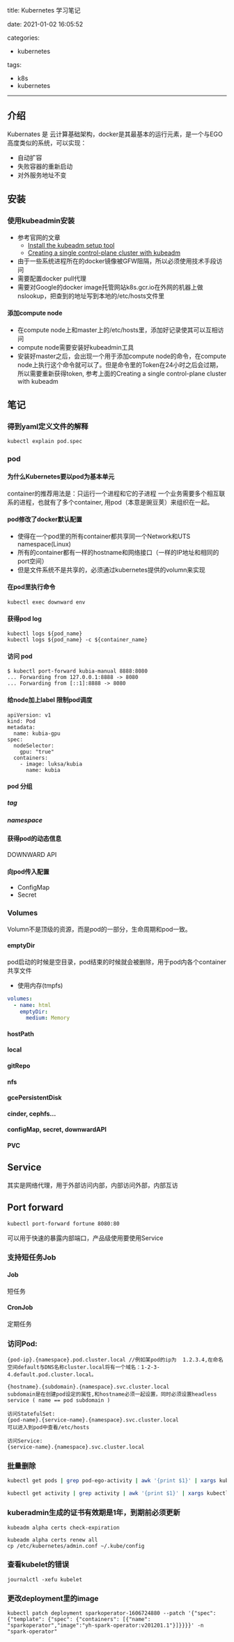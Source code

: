 title: Kubernetes 学习笔记

date: 2021-01-02 16:05:52

categories:
- kubernetes

tags:
- k8s
- kubernetes
---

## 介绍
Kubernates 是 云计算基础架构，docker是其最基本的运行元素，是一个与EGO高度类似的系统，可以实现：

* 自动扩容
* 失败容器的重新启动 
* 对外服务地址不变

<!-- more -->

## 安装

### 使用kubeadmin安装
- 参考官网的文章
  * [Install the kubeadm setup tool](https://kubernetes.io/docs/setup/production-environment/tools/kubeadm/install-kubeadm/)
  * [Creating a single control-plane cluster with kubeadm](https://kubernetes.io/docs/setup/production-environment/tools/kubeadm/create-cluster-kubeadm/)
- 由于一些系统进程所在的docker镜像被GFW阻隔，所以必须使用技术手段访问
- 需要配置docker pull代理
- 需要对Google的docker image托管网站k8s.gcr.io在外网的机器上做nslookup，把查到的地址写到本地的/etc/hosts文件里

#### 添加compute node
- 在compute node上和master上的/etc/hosts里，添加好记录使其可以互相访问
- compute node需要安装好kubeadmin工具
- 安装好master之后，会出现一个用于添加compute node的命令，在compute node上执行这个命令就可以了。但是命令里的Token在24小时之后会过期，所以需要重新获得token, 参考上面的Creating a single control-plane cluster with kubeadm

## 笔记

### 得到yaml定义文件的解释
```
kubectl explain pod.spec
```
### pod

#### 为什么Kubernetes要以pod为基本单元
container的推荐用法是：只运行一个进程和它的子进程
一个业务需要多个相互联系的进程，也就有了多个container, 用pod（本意是豌豆荚）来组织在一起。

#### pod修改了docker默认配置
* 使得在一个pod里的所有container都共享同一个Network和UTS namespace(Linux)
* 所有的container都有一样的hostname和网络接口（一样的IP地址和相同的port空间）
* 但是文件系统不是共享的，必须通过kubernetes提供的volumn来实现

#### 在pod里执行命令
```
kubectl exec downward env
```
#### 获得pod log
```
kubectl logs ${pod_name}
kubectl logs ${pod_name} -c ${container_name}
```
#### 访问 pod
```
$ kubectl port-forward kubia-manual 8888:8080
... Forwarding from 127.0.0.1:8888 -> 8080
... Forwarding from [::1]:8888 -> 8080
```

#### 给node加上label 限制pod调度
```
apiVersion: v1
kind: Pod
metadata:
  name: kubia-gpu
spec:  
  nodeSelector:               
    gpu: "true"               
  containers:  
    - image: luksa/kubia
      name: kubia
```

#### pod 分组
##### tag
##### namespace

#### 获得pod的动态信息

DOWNWARD API

#### 向pod传入配置

  - ConfigMap
  - Secret

### Volumes
Volumn不是顶级的资源，而是pod的一部分，生命周期和pod一致。

#### emptyDir
pod启动的时候是空目录，pod结束的时候就会被删除，用于pod内各个container共享文件

- 使用内存(tmpfs)
```yaml
volumes:  
  - name: html    
    emptyDir:      
      medium: Memory
```

#### hostPath

#### local

#### gitRepo

#### nfs

#### gcePersistentDisk

#### cinder, cephfs...

#### configMap, secret, downwardAPI

#### PVC

## Service
其实是网络代理，用于外部访问内部，内部访问外部，内部互访

## Port forward
```bash
kubectl port-forward fortune 8080:80
```
可以用于快速的暴露内部端口，产品级使用要使用Service

### 支持短任务Job

#### Job
短任务

#### CronJob 
定期任务

### 访问Pod:
    {pod-ip}.{namespace}.pod.cluster.local //例如某pod的ip为  1.2.3.4,在命名空间default与DNS名称cluster.local将有一个域名：1-2-3-4.default.pod.cluster.local。

    {hostname}.{subdomain}.{namespace}.svc.cluster.local
    subdomain是在创建pod设定的属性,和hostname必须一起设置，同时必须设置headless service ( name == pod subdomain )
    
    访问StatefulSet:
    {pod-name}.{service-name}.{namespace}.svc.cluster.local
    可以进入到pod中查看/etc/hosts
    
    访问Service:
    {service-name}.{namespace}.svc.cluster.local
    
### 批量删除

```bash
kubectl get pods | grep pod-ego-activity | awk '{print $1}' | xargs kubectl delete pod

kubectl get activity | grep activity | awk '{print $1}' | xargs kubectl delete activity
```

### kuberadmin生成的证书有效期是1年，到期前必须更新

```shell
kubeadm alpha certs check-expiration

kubeadm alpha certs renew all
cp /etc/kubernetes/admin.conf ~/.kube/config 
```

### 查看kubelet的错误

```shell
journalctl -xefu kubelet 
```

### 更改deployment里的image
```shell
kubectl patch deployment sparkoperator-1606724880 --patch '{"spec": {"template": {"spec": {"containers": [{"name": "sparkoperator","image":"yh-spark-operator:v201201.1"}]}}}}' -n "spark-operator"
```